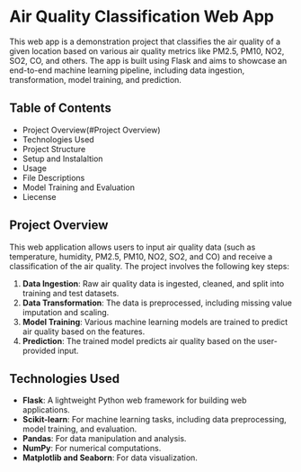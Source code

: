# Air Quality Classification Web App

This web app is a demonstration project that classifies the air quality of a given location based on various air quality metrics like PM2.5, PM10, NO2, SO2, CO, and others. The app is built using Flask and aims to showcase an end-to-end machine learning pipeline, including data ingestion, transformation, model training, and prediction.

## Table of Contents
- Project Overview(#Project Overview)
- Technologies Used
- Project Structure
- Setup and Instalaltion
- Usage
- File Descriptions
- Model Training and Evaluation
- Liecense

## Project Overview

This web application allows users to input air quality data (such as temperature, humidity, PM2.5, PM10, NO2, SO2, and CO) and receive a classification of the air quality. The project involves the following key steps:
1. **Data Ingestion**: Raw air quality data is ingested, cleaned, and split into training and test datasets.
2. **Data Transformation**: The data is preprocessed, including missing value imputation and scaling.
3. **Model Training**: Various machine learning models are trained to predict air quality based on the features.
4. **Prediction**: The trained model predicts air quality based on the user-provided input.

## Technologies Used
- **Flask**: A lightweight Python web framework for building web applications.
- **Scikit-learn**: For machine learning tasks, including data preprocessing, model training, and evaluation.
- **Pandas**: For data manipulation and analysis.
- **NumPy**: For numerical computations.
- **Matplotlib and Seaborn**: For data visualization.


